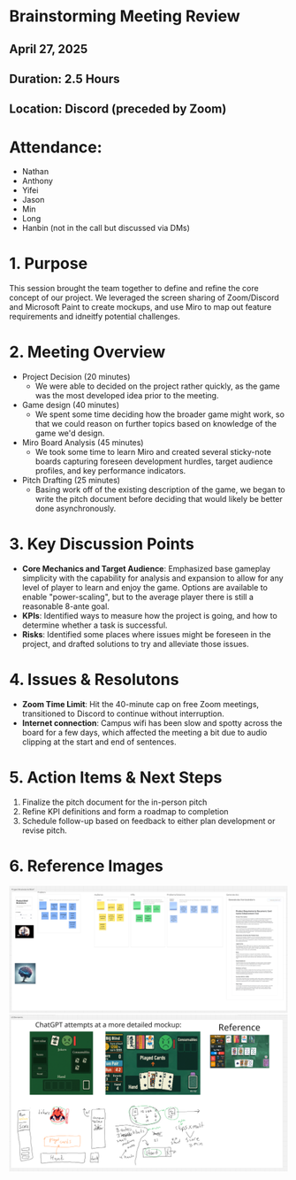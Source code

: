 # Brainstorming Meeting Review
## April 27, 2025
## Duration: 2.5 Hours
## Location: Discord (preceded by Zoom)

# Attendance:
- Nathan
- Anthony
- Yifei
- Jason
- Min
- Long
- Hanbin (not in the call but discussed via DMs)

# 1. Purpose
This session brought the team together to define and refine the core concept of our project. We leveraged the screen sharing of Zoom/Discord and Microsoft Paint to create mockups, and use Miro to map out feature requirements and idneitfy potential challenges.

# 2. Meeting Overview
- Project Decision (20 minutes)
  - We were able to decided on the project rather quickly, as the game was the most developed idea prior to the meeting.
- Game design (40 minutes)
  - We spent some time deciding how the broader game might work, so that we could reason on further topics based on knowledge of the game we'd design.
- Miro Board Analysis (45 minutes)
  - We took some time to learn Miro and created several sticky-note boards capturing foreseen development hurdles, target audience profiles, and key performance indicators.
- Pitch Drafting (25 minutes)
  - Basing work off of the existing description of the game, we began to write the pitch document before deciding that would likely be better done asynchronously.
 
# 3. Key Discussion Points
- **Core Mechanics and Target Audience**: Emphasized base gameplay simplicity with the capability for analysis and expansion to allow for any level of player to learn and enjoy the game. Options are available to enable "power-scaling", but to the average player there is still a reasonable 8-ante goal.
- **KPIs**: Identified ways to measure how the project is going, and how to determine whether a task is successful.
- **Risks**: Identified some places where issues might be foreseen in the project, and drafted solutions to try and alleviate those issues.

# 4. Issues & Resolutons
- **Zoom Time Limit**: Hit the 40-minute cap on free Zoom meetings, transitioned to Discord to continue without interruption.
- **Internet connection**: Campus wifi has been slow and spotty across the board for a few days, which affected the meeting a bit due to audio clipping at the start and end of sentences.

# 5. Action Items & Next Steps
1. Finalize the pitch document for the in-person pitch
2. Refine KPI definitions and form a roadmap to completion
3. Schedule follow-up based on feedback to either plan development or revise pitch.

# 6. Reference Images
![sticky note board](/specs/brainstorm/stickies.png)
![game design mockups](/specs/brainstorm/mockups.png)
